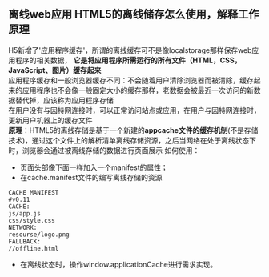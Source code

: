 ## 离线web应用 HTML5的离线储存怎么使用，解释工作原理
H5新增了'应用程序缓存'，所谓的离线缓存可不是像localstorage那样保存web应用程序的相关数据，
**它是将应用程序所需运行的所有文件（HTML，CSS，JavaScript、图片）缓存起来**    
应用程序缓存和一般浏览器缓存不同：不会随着用户清除浏览器而被清除，缓存起来的应用程序也不会像一般固定大小的缓存那样，老数据会被最近一次访问的新数据替代掉，应该称为应用程序存储      
在用户没有与因特网连接时，可以正常访问站点或应用，在用户与因特网连接时，更新用户机器上的缓存文件  
**原理**：HTML5的离线存储是基于一个新建的**appcache文件的缓存机制**(不是存储技术)，通过这个文件上的解析清单离线存储资源，之后当网络在处于离线状态下时，浏览器会通过被离线存储的数据进行页面展示
如何使用：
* 页面头部像下面一样加入一个manifest的属性；
* 在cache.manifest文件的编写离线存储的资源
````
CACHE MANIFEST
#v0.11
CACHE:
js/app.js
css/style.css
NETWORK:
resourse/logo.png
FALLBACK:
//offline.html
````
* 在离线状态时，操作window.applicationCache进行需求实现。

